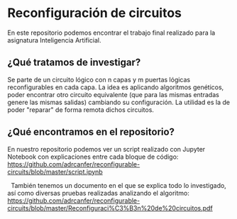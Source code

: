 # Reconfiguración de circuitos
En este repositorio podemos encontrar el trabajo final realizado para la asignatura Inteligencia Artificial.
## ¿Qué tratamos de investigar?
Se parte de un circuito lógico con n capas y m puertas lógicas reconfigurables en cada capa. La idea es aplicando algoritmos genéticos, poder
encontrar otro circuito equivalente (que para las mismas entradas genere las mismas salidas) cambiando su configuración. La utilidad es la de 
poder "reparar" de forma remota dichos circuitos.
## ¿Qué encontramos en el repositorio?
En nuestro repositorio podemos ver un script realizado con Jupyter Notebook con explicaciones entre cada bloque de código: https://github.com/adrcanfer/reconfigurable-circuits/blob/master/script.ipynb


&nbsp;
También tenemos un documento en el que se explica todo lo investigado, así como diversas pruebas realizadas analizando el algoritmo: https://github.com/adrcanfer/reconfigurable-circuits/blob/master/Reconfiguraci%C3%B3n%20de%20circuitos.pdf

